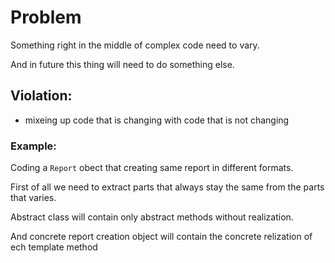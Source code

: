 # Problem

Something right in the middle of complex code need to vary.

And in future this thing will need to do something else.

## Violation:

- mixeing up code that is changing with code that is not changing

### Example:

Coding a `Report` obect that creating same report in different formats.

First of all we need to extract parts that always stay the same from the parts
that varies.

Abstract class will contain only abstract methods without realization.

And concrete report creation object will contain the concrete relization of ech
template method
